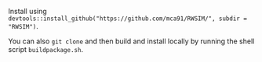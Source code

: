 Install using `devtools::install_github("https://github.com/mca91/RWSIM/", subdir = "RWSIM")`.

You can also `git clone` and then build and install locally by running the shell script `buildpackage.sh`.
